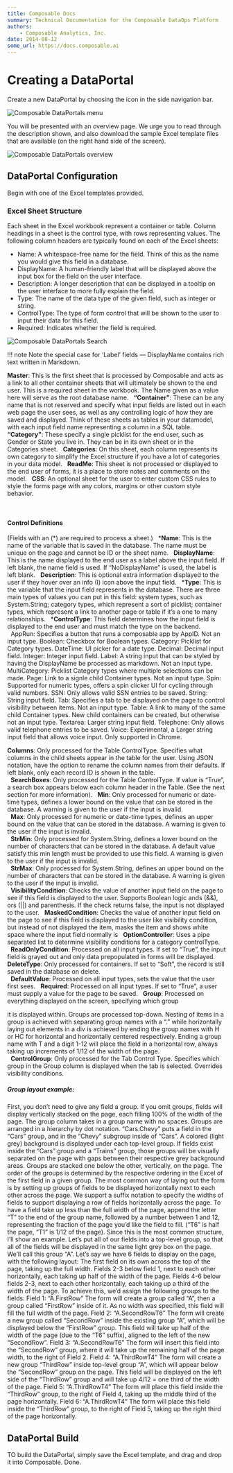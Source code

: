 ```yaml
---
title: Composable Docs
summary: Technical Documentation for the Composable DataOps Platform
authors:
    - Composable Analytics, Inc.
date: 2014-08-12
some_url: https://docs.composable.ai
---
```


# Creating a DataPortal

Create a new DataPortal by choosing the icon in the side navigation bar.

![Composable DataPortals menu](img/05.02.Img_1.png)

You will be presented with an overview page. We urge you to read through the description shown, and also download the sample Excel template files that are available (on the right hand side of the screen).

![Composable DataPortals overview](img/05.02.Img_2.png)

## DataPortal Configuration

Begin with one of the Excel templates provided.

### Excel Sheet Structure

Each sheet in the Excel workbook represent a container or table. Column headings in a sheet is the control type, with rows representing values. The following column headers are typically found on each of the Excel sheets:

- Name: A whitespace-free name for the field. Think of this as the name you would give this field in a database.
- DisplayName: A human-friendly label that will be displayed above the input box for the field on the user interface.
- Description: A longer description that can be displayed in a tooltip on the user interface to more fully explain the field.
- Type: The name of the data type of the given field, such as integer or string.
- ControlType: The type of form control that will be shown to the user to input their data for this field.
- Required: Indicates whether the field is required.

![Composable DataPortals Search](img/05.02.Img_2.png)

!!! note
    Note the special case for ‘Label’ fields — DisplayName contains rich text written in Markdown.

**Master**: This is the first sheet that is processed by Composable and acts as a link to all other container sheets that will ultimately be shown to the end user. This is a required sheet in the workbook. The Name given as a value here will serve as the root database name.
 
**“Container”**:  These can be any name that is not reserved and specify what input fields are listed out in each web page the user sees, as well as any controlling logic of how they are saved and displayed.  Think of these sheets as tables in your datamodel, with each input field name representing a column in a SQL table.
 
**“Category"**:  These specify a single picklist for the end user, such as Gender or State you live in.  They can be in its own sheet or in the Categories sheet.
 
**Categories**: On this sheet, each column represents its own category to simplify the Excel structure if you have a lot of categories in your data model.
 
**ReadMe**: This sheet is not processed or displayed to the end user of forms, it is a place to store notes and comments on the model. 
 
**CSS**:  An optional sheet for the user to enter custom CSS rules to style the forms page with any colors, margins or other custom style behavior. 
	
 
#### Control Definitions

(Fields with an (*) are required to process a sheet.)
 
***Name**:­­ This is the name of the variable that is saved in the database.  The name must be unique on the page and cannot be ID or the sheet name.
 
**DisplayName**: This is the name displayed to the end user as a label above the input field. If left blank, the name field is used. If “NoDisplayName” is used, the label is left blank.
 
**Description**: This is optional extra information displayed to the user if they hover over an info (I) icon above the input field.
 
***Type**:  This is the variable that the input field represents in the database. There are three main types of values you can put in this field: system types, such as System.String; category types, which represent a sort of picklist; container types, which represent a link to another page or table if it’s a one to many relationships.
 
***ControlType**:  This field determines how the input field is displayed to the end user and must match the type on the backend.  
 
AppRun: Specifies a button that runs a composable app by AppID. Not an input type.
Boolean: Checkbox for Boolean types.
Category: Picklist for Category types.
DateTime: UI picker for a date type.
Decimal: Decimal input field.
Integer: Integer input field.
Label: A string input that can be styled by having the DisplayName be processed as markdown. Not an input type.
MultiCategory: Picklist Category types where multiple selections can be made.
Page: Link to a signle child Container types. Not an input type.
Spin: Supported for numeric types, offers a spin clicker UI for cycling through valid numbers.
SSN: Only allows valid SSN entries to be saved.
String: String input field.
Tab: Specifies a tab to be displayed on the page to control visibility between items. Not an input type.
Table: A link to many of the same child Container types.  New child containers can be created, but otherwise not an input type.
Textarea: Larger string input field.
Telephone: Only allows valid telephone entries to be saved.
Voice: Experimental, a Larger string input field that allows voice input.  Only supported in Chrome.
	
**Columns**: Only processed for the Table ControlType.  Specifies what columns in the child sheets appear in the table for the user.  Using JSON notation, have the option to rename the column names from their defaults.  If left blank, only each record ID is shown in the table.  
 
**SearchBoxes**:  Only processed for the Table ControlType.  If value is “True”, a search box appears below each column header in the Table. (See the next section for more information).
 
**Min**:  Only processed for numeric or date-time types, defines a lower bound on the value that can be stored in the database.  A warning is given to the user if the input is invalid.  
 
**Max**: Only processed for numeric or date-time types, defines an upper bound on the value that can be stored in the database.  A warning is given to the user if the input is invalid.  
 
**StrMin**: Only processed for System.String, defines a lower bound on the number of characters that can be stored in the database. A default value satisfy this min length must be provided to use this field. A warning is given to the user if the input is invalid.  
 
**StrMax**: Only processed for System.String, defines an upper bound on the number of characters that can be stored in the database.  A warning is given to the user if the input is invalid.  
 
**VisibilityCondition**: Checks the value of another input field on the page to see if this field is displayed to the user.  Supports Boolean logic ands (&&), ors (||) and parenthesis.  If the check returns false, the input is not displayed to the user. 
 
**MaskedCondition**: Checks the value of another input field on the page to see if this field is displayed to the user like visibility condition, but instead of not displayed the item, masks the item and shows white space where the input field normally is
 
**OptionController**: Uses a pipe separated list to determine visibility conditions for a category controlType.  
 
**ReadOnlyCondition**: Processed on all input types.  If set to “True”, the input field is grayed out and only data prepopulated in forms will be displayed.
 
**DeleteType**: Only processed for containers. If set to “Soft”, the record is still saved in the database on delete.  
 
**DefaultValue**:  Processed on all input types, sets the value that the user first sees. 
 
**Required**: Processed on all input types.  If set to “True”, a user must supply a value for the page to be saved.
 
**Group**: Processed on everything displayed on the screen, specifying which group <div> it is displayed within.  Groups are processed top-down.  Nesting of items in a group is achieved with separating group names with a “.” while horizontally laying out elements in a div is achieved by ending the group names with H or HC for horizontal and horizontally centered respectively.  Ending a group name with T and a digit 1-12 will place the field in a horizontal row, always taking up increments of 1/12 of the width of the page.  
 
**ControlGroup**: Only processed for the Tab Control Type.  Specifies which group in the Group column is displayed when the tab is selected.  Overrides visibility conditions.
 
##### Group layout example:

First, you don’t need to give any field a group. If you omit groups, fields will display vertically stacked on the page, each filling 100% of the width of the page.
The group column takes in a group name with no spaces.
Groups are arranged in a hierarchy by dot notation. “Cars.Chevy” puts a field in the “Cars” group, and in the “Chevy” subgroup inside of “Cars”.
A colored (light grey) background is displayed under each top-level group. If fields exist inside the “Cars” group and a “Trains” group, those groups will be visually separated on the page with gaps between their respective grey background areas.
Groups are stacked one below the other, vertically, on the page. The order of the groups is determined by the respective ordering in the Excel of the first field in a given group.
The most common way of laying out the form is by setting up groups of fields to be displayed horizontally next to each other across the page. We support a suffix notation to specify the widths of fields to support displaying a row of fields horizontally across the page. To have a field take up less than the full width of the page, append the letter “T” to the end of the group name, followed by a number between 1 and 12, representing the fraction of the page you’d like the field to fill. (“T6” is half the page, “T1” is 1/12 of the page).
Since this is the most common structure, I’ll show an example.
Let’s put all of our fields into a top-level group, so that all of the fields will be displayed in the same light grey box on the page. We’ll call this group “A”.
Let’s say we have 6 fields to display on the page, with the following layout: 
The first field on its own across the top of the page, taking up the full width.
Fields 2-3 below field 1, next to each other horizontally, each taking up half of the width of the page.
Fields 4-6 below fields 2-3, next to each other horizontally, each taking up a third of the width of the page.
To achieve this, we’d assign the following groups to the fields:
Field 1: “A.FirstRow”
The form will create a group called “A”, then a group called “FirstRow” inside of it. As no width was specified, this field will fill the full width of the page.
Field 2: “A.SecondRowT6”
The form will create a new group called “SecondRow” inside the existing group “A”, which will be displayed below the “FirstRow” group. This field will take up half of the width of the page (due to the “T6” suffix), aligned to the left of the new “SecondRow”. 
Field 3: “A.SecondRowT6”
The form will insert this field into the “SecondRow” group, where it will take up the remaining half of the page width, to the right of Field 2.
Field 4: “A.ThirdRowT4”
The form will create a new group “ThirdRow” inside top-level group “A”, which will appear below the “SecondRow” group on the page. This field will be displayed on the left side of the “ThirdRow” group and will take up 4/12 = one third of the width of the page.
Field 5: “A.ThirdRowT4”
The form will place this field inside the “ThirdRow” group, to the right of Field 4, taking up the middle third of the page horizontally.
Field 6: “A.ThirdRowT4”
The form will place this field inside the “ThirdRow” group, to the right of Field 5, taking up the right third of the page horizontally.

## DataPortal Build

TO build the DataPortal, simply save the Excel template, and drag and drop it into Composable. Done.

